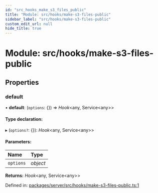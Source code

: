 ```yaml
---
id: "src_hooks_make_s3_files_public"
title: "Module: src/hooks/make-s3-files-public"
sidebar_label: "src/hooks/make-s3-files-public"
custom_edit_url: null
hide_title: true
---
```


# Module: src/hooks/make-s3-files-public

## Properties

### default

• **default**: (`options`: {}) => *Hook*<any, Service<any\>\>

#### Type declaration:

▸ (`options?`: {}): *Hook*<any, Service<any\>\>

#### Parameters:

Name | Type |
:------ | :------ |
`options` | *object* |

**Returns:** *Hook*<any, Service<any\>\>

Defined in: [packages/server/src/hooks/make-s3-files-public.ts:1](https://github.com/xr3ngine/xr3ngine/blob/7650c2bea/packages/server/src/hooks/make-s3-files-public.ts#L1)
